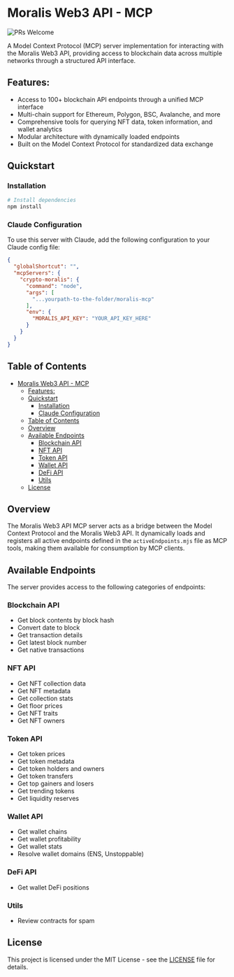 # Moralis Web3 API - MCP

![PRs Welcome](https://img.shields.io/badge/PRs-welcome-brightgreen.svg)

A Model Context Protocol (MCP) server implementation for interacting with the Moralis Web3 API, providing access to blockchain data across multiple networks through a structured API interface.

## Features:
- Access to 100+ blockchain API endpoints through a unified MCP interface
- Multi-chain support for Ethereum, Polygon, BSC, Avalanche, and more
- Comprehensive tools for querying NFT data, token information, and wallet analytics
- Modular architecture with dynamically loaded endpoints
- Built on the Model Context Protocol for standardized data exchange

## Quickstart

### Installation

```bash
# Install dependencies
npm install
```

### Claude Configuration

To use this server with Claude, add the following configuration to your Claude config file:

```json
{
  "globalShortcut": "",
  "mcpServers": {
    "crypto-moralis": {
      "command": "node",
      "args": [
        "...yourpath-to-the-folder/moralis-mcp"
      ],
      "env": {
        "MORALIS_API_KEY": "YOUR_API_KEY_HERE"
      }
    }
  }
}
```

## Table of Contents
- [Moralis Web3 API - MCP](#moralis-web3-api---mcp)
  - [Features:](#features)
  - [Quickstart](#quickstart)
    - [Installation](#installation)
    - [Claude Configuration](#claude-configuration)
  - [Table of Contents](#table-of-contents)
  - [Overview](#overview)
  - [Available Endpoints](#available-endpoints)
    - [Blockchain API](#blockchain-api)
    - [NFT API](#nft-api)
    - [Token API](#token-api)
    - [Wallet API](#wallet-api)
    - [DeFi API](#defi-api)
    - [Utils](#utils)
  - [License](#license)

## Overview

The Moralis Web3 API MCP server acts as a bridge between the Model Context Protocol and the Moralis Web3 API. It dynamically loads and registers all active endpoints defined in the `activeEndpoints.mjs` file as MCP tools, making them available for consumption by MCP clients.

## Available Endpoints

The server provides access to the following categories of endpoints:

### Blockchain API
- Get block contents by block hash
- Convert date to block
- Get transaction details
- Get latest block number
- Get native transactions

### NFT API
- Get NFT collection data
- Get NFT metadata
- Get collection stats
- Get floor prices
- Get NFT traits
- Get NFT owners

### Token API
- Get token prices
- Get token metadata
- Get token holders and owners
- Get token transfers
- Get top gainers and losers
- Get trending tokens
- Get liquidity reserves

### Wallet API
- Get wallet chains
- Get wallet profitability
- Get wallet stats
- Resolve wallet domains (ENS, Unstoppable)

### DeFi API
- Get wallet DeFi positions

### Utils
- Review contracts for spam

## License

This project is licensed under the MIT License - see the [LICENSE](LICENSE) file for details.